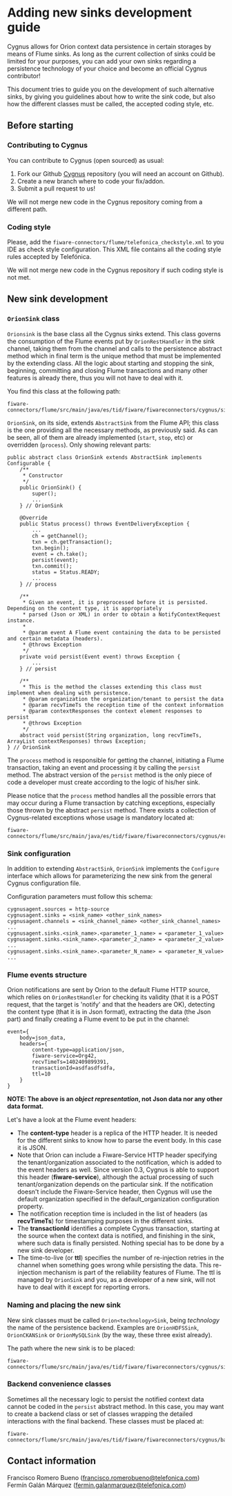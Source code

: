 # Adding new sinks development guide

Cygnus allows for Orion context data persistence in certain storages by means of Flume sinks. As long as the current collection of sinks could be limited for your purposes, you can add your own sinks regarding a persistence technology of your choice and become an official Cygnus contributor!

This document tries to guide you on the development of such alternative sinks, by giving you guidelines about how to write the sink code, but also how the different classes must be called, the accepted coding style, etc. 

## Before starting

### Contributing to Cygnus

You can contribute to Cygnus (open sourced) as usual:

1. Fork our Github [Cygnus](https://github.com/telefonicaid/fiware-connectors) repository (you will need an account on Github).
2. Create a new branch where to code your fix/addon.
3. Submit a pull request to us!  

We will not merge new code in the Cygnus repository coming from a different path.

### Coding style 

Please, add the `fiware-connectors/flume/telefonica_checkstyle.xml` to you IDE as check style configuration. This XML file contains all the coding style rules accepted by Telefónica.

We will not merge new code in the Cygnus repository if such coding style is not met.

## New sink development

### `OrionSink` class
`Orionsink` is the base class all the Cygnus sinks extend. This class governs the consumption of the Flume events put by `OrionRestHandler` in the sink channel, taking them from the channel and calls to the persistence abstract method which in final term is the unique method that must be implemented by the extending class. All the logic about starting and stopping the sink, beginning, committing and closing Flume transactions and many other features is already there, thus you will not have to deal with it.

You find this class at the following path:

    fiware-connectors/flume/src/main/java/es/tid/fiware/fiwareconnectors/cygnus/sinks/OrionSink.java

`OrionSink`, on its side, extends `AbstractSink` from the Flume API; this class is the one providing all the necessary methods, as previously said. As can be seen, all of them are already implemented (`start`, `stop`, etc) or overridden (`process`). Only showing relevant parts:

    public abstract class OrionSink extends AbstractSink implements Configurable {
		/**
		 * Constructor
		 */ 
		public OrionSink() {
			super();
			...
		} // OrionSink

		@Override
		public Status process() throws EventDeliveryException {
			...
			ch = getChannel();
			txn = ch.getTransaction();
			txn.begin();
			event = ch.take();
			persist(event);
			txn.commit();
			status = Status.READY;
			...
		} // process

		/**
		 * Given an event, it is preprocessed before it is persisted. Depending on the content type, it is appropriately
		 * parsed (Json or XML) in order to obtain a NotifyContextRequest instance.
		 *
		 * @param event A Flume event containing the data to be persisted and certain metadata (headers).
		 * @throws Exception
		 */
		private void persist(Event event) throws Exception {
			...
		} // persist

		/**
		 * This is the method the classes extending this class must implement when dealing with persistence.
		 * @param organization the organization/tenant to persist the data
		 * @param recvTimeTs the reception time of the context information
		 * @param contextResponses the context element responses to persist
		 * @throws Exception
		 */
		abstract void persist(String organization, long recvTimeTs, ArrayList contextResponses) throws Exception;
    } // OrionSink   

The `process` method is responsible for getting the channel, initiating a Flume transaction, taking an event and processing it by calling the `persist` method. The abstract version of the `persist` method is the only piece of code a developer must create according to the logic of his/her sink.

Please notice that the `process` method handles all the possible errors that may occur during a Flume transaction by catching exceptions, especially those thrown by the abstract `persist` method. There exists a collection of Cygnus-related exceptions whose usage is mandatory located at:

    fiware-connectors/flume/src/main/java/es/tid/fiware/fiwareconnectors/cygnus/errors/

### Sink configuration

In addition to extending `AbstractSink`, `OrionSink` implements the `Configure` interface which allows for parameterizing the new sink from the general Cygnus configuration file.

Configuration parameters must follow this schema:

    cygnusagent.sources = http-source
    cygnusagent.sinks = <sink_name> <other_sink_names>
    cygnusagent.channels = <sink_channel_name> <other_sink_channel_names>
    ...
    cygnusagent.sinks.<sink_name>.<parameter_1_name> = <parameter_1_value>
    cygnusagent.sinks.<sink_name>.<parameter_2_name> = <parameter_2_value>
	...
	cygnusagent.sinks.<sink_name>.<parameter_N_name> = <parameter_N_value>
	...

### Flume events structure

Orion notifications are sent by Orion to the default Flume HTTP source, which relies on `OrionRestHandler` for checking its validity (that it is a POST request, that the target is 'notify' and that the headers are OK), detecting the content type (that it is in Json format), extracting the data (the Json part) and finally creating a Flume event to be put in the channel:

    event={
		body=json_data,
		headers={
			content-type=application/json,
			fiware-service=Org42,
			recvTimeTs=1402409899391,
			transactionId=asdfasdfsdfa,
			ttl=10
		}
	}

<b>NOTE: The above is an <i>object representation</i>, not Json data nor any other data format.</b>

Let's have a look at the Flume event headers:

* The <b>content-type</b> header is a replica of the HTTP header. It is needed for the different sinks to know how to parse the event body. In this case it is JSON.
* Note that Orion can include a Fiware-Service HTTP header specifying the tenant/organization associated to the notification, which is added to the event headers as well. Since version 0.3, Cygnus is able to support this header (<b>fiware-service</b>), although the actual processing of such tenant/organization depends on the particular sink. If the notification doesn't include the Fiware-Service header, then Cygnus will use the default organization specified in the default_organization configuration property.
* The notification reception time is included in the list of headers (as <b>recvTimeTs</b>) for timestamping purposes in the different sinks.
* The <b>transactionId</b> identifies a complete Cygnus transaction, starting at the source when the context data is notified, and finishing in the sink, where such data is finally persisted. Nothing special has to be done by a new sink developer.
* The time-to-live (or <b>ttl</b>) specifies the number of re-injection retries in the channel when something goes wrong while persisting the data. This re-injection mechanism is part of the reliability features of Flume. The ttl is managed by `OrionSink` and you, as a developer of a new sink, will not have to deal with it except for reporting errors. 

### Naming and placing the new sink

New sink classes must be called `Orion<technology>Sink`, being <i>technology</i> the name of the persistence backend. Examples are `OrionHDFSSink`, `OrionCKANSink` or `OrionMySQLSink` (by the way, these three exist already).

The path where the new sink is to be placed:

    fiware-connectors/flume/src/main/java/es/tid/fiware/fiwareconnectors/cygnus/sinks
 
### Backend convenience classes

Sometimes all the necessary logic to persist the notified context data cannot be coded in the `persist` abstract method. In this case, you may want to create a backend class or set of classes wrapping the detailed interactions with the final backend. These classes must be placed at:

    fiware-connectors/flume/src/main/java/es/tid/fiware/fiwareconnectors/cygnus/backends/<my_backend_classes>/

## Contact information
Francisco Romero Bueno (francisco.romerobueno@telefonica.com)
<br>
Fermín Galán Márquez (fermin.galanmarquez@telefonica.com) 